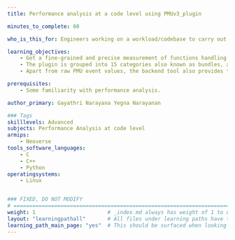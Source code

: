 ```yaml
---
title: Performance analysis at a code level using PMUv3_plugin 

minutes_to_complete: 60

who_is_this_for: Engineers working on a workload/codebase to carry out performance analysis at code block level.

learning_objectives: 
    - Get a fine-grained and precise measurement of functions handling a specific task. 
    - The plugin is grouped into 15 categories also known as bundles, and each bundle has a set of PMU events. The values of the same can be obtained in one shot.   
    - Apart from raw PMU event values, the backend tool also provides the KPI/metric values like MPKI, stalls, IPC and many more, thus helping in performance analysis tasks. 

prerequisites:
    - Some familiarity with performance analysis.

author_primary: Gayathri Narayana Yegna Narayanan

### Tags
skilllevels: Advanced
subjects: Performance Analysis at code level
armips:
    - Neoverse
tools_software_languages:
    - C
    - C++
    - Python
operatingsystems:
    - Linux


### FIXED, DO NOT MODIFY
# ================================================================================
weight: 1                       # _index.md always has weight of 1 to order correctly
layout: "learningpathall"       # All files under learning paths have this same wrapper
learning_path_main_page: "yes"  # This should be surfaced when looking for related content. Only set for _index.md of learning path content.
---
```

